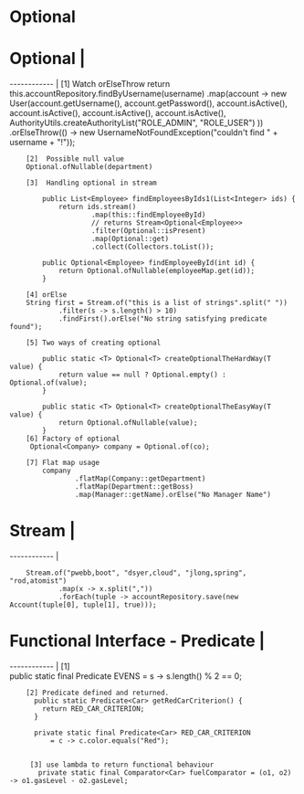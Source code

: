 # Optional

# Optional       | 
------------    | 
        [1]  Watch orElseThrow
        return this.accountRepository.findByUsername(username)
                .map(account -> new User(account.getUsername(),
                        account.getPassword(),
                        account.isActive(), account.isActive(), account.isActive(), account.isActive(),
                        AuthorityUtils.createAuthorityList("ROLE_ADMIN", "ROLE_USER")
                ))
                .orElseThrow(() -> new UsernameNotFoundException("couldn't find " + username + "!"));

        [2]  Possible null value
        Optional.ofNullable(department)
        
        [3]  Handling optional in stream

            public List<Employee> findEmployeesByIds1(List<Integer> ids) {
                return ids.stream()
                        .map(this::findEmployeeById)
                        // returns Stream<Optional<Employee>>
                        .filter(Optional::isPresent)
                        .map(Optional::get)
                        .collect(Collectors.toList());

            public Optional<Employee> findEmployeeById(int id) {
                return Optional.ofNullable(employeeMap.get(id));
            }
        
        [4] orElse
        String first = Stream.of("this is a list of strings".split(" "))
                .filter(s -> s.length() > 10)
                .findFirst().orElse("No string satisfying predicate found");
        
        [5] Two ways of creating optional

            public static <T> Optional<T> createOptionalTheHardWay(T value) {
                return value == null ? Optional.empty() : Optional.of(value);
            }
        
            public static <T> Optional<T> createOptionalTheEasyWay(T value) {
                return Optional.ofNullable(value);
            }
        [6] Factory of optional
         Optional<Company> company = Optional.of(co);
       
        [7] Flat map usage 
            company
                    .flatMap(Company::getDepartment)
                    .flatMap(Department::getBoss)
                    .map(Manager::getName).orElse("No Manager Name")
                
        
# Stream        |
------------    | 

        Stream.of("pwebb,boot", "dsyer,cloud", "jlong,spring", "rod,atomist")
                .map(x -> x.split(","))
                .forEach(tuple -> accountRepository.save(new Account(tuple[0], tuple[1], true)));


        
# Functional Interface -  Predicate |
------------          |
        [1]     
        public static final Predicate<String> EVENS = s -> s.length() % 2 == 0;

        [2] Predicate defined and returned.
          public static Predicate<Car> getRedCarCriterion() {
            return RED_CAR_CRITERION;
          }
        
          private static final Predicate<Car> RED_CAR_CRITERION
              = c -> c.color.equals("Red");
              
              
         [3] use lambda to return functional behaviour
           private static final Comparator<Car> fuelComparator = (o1, o2) -> o1.gasLevel - o2.gasLevel;
     
        


